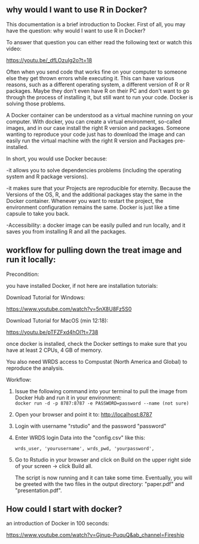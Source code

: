 ## why would I want to use R in Docker?

This documentation is a brief introduction to Docker. First of all, you may have the question: why would I want to use R in Docker?

To answer that question you can either read the following text or watch this video:

https://youtu.be/_dfLOzuIg2o?t=18

Often when you send code that works fine on your computer to someone else they get thrown errors while executing it. This can have various reasons, such as a different operating system, a different version of R or R packages. Maybe they don't even have R on their PC and don't want to go through the process of installing it, but still want to run your code. Docker is solving those problems.

A Docker container can be understood as a virtual machine running on your computer. With docker, you can create a virtual environment, so-called images, and in our case install the right R version and packages. Someone wanting to reproduce your code just has to download the image and can easily run the virtual machine with the right R version and Packages pre-installed.

In short, you would use Docker because:

-it allows you to solve dependencies problems (including the operating system and R package versions).

-it makes sure that your Projects are reproducible for eternity. Because the Versions of the OS, R, and the additional packages stay the same in the Docker container. Whenever you want to restart the project, the environment configuration remains the same. Docker is just like a time capsule to take you back.

-Accessibility: a docker image can be easily pulled and run locally, and it saves you from installing R and all the packages.

## workflow for pulling down the treat image and run it locally:

Precondition:

you have installed Docker, if not here are installation tutorials:

Download Tutorial for Windows:

https://www.youtube.com/watch?v=5nX8U8Fz5S0

Download Tutorial for MacOS (min 12:18):

https://youtu.be/pTFZFxd4hOI?t=738

once docker is installed, check the Docker settings to make sure that you have at least 2 CPUs, 4 GB of memory.

You also need WRDS access to Compustat (North America and Global) to reproduce the analysis.

Workflow:

1. Issue the following command into your terminal to pull the image from Docker Hub and run it in your environment:  
   `docker run -d -p 8787:8787 -e PASSWORD=password --name (not sure)`

2. Open your browser and point it to: [http://localhost:8787](http://localhost:8787/)

3. Login with username "rstudio" and the password "password"

4. Enter WRDS login Data into the "config.csv" like this:

   ```
   wrds_user, 'yourusername', wrds_pwd, 'yourpassword',
   ```

5. Go to Rstudio in your browser and click on Build on the upper right side of your screen -> click Build all.

   The script is now running and it can take some time. Eventually, you will be greeted with the two files in the output directory: "paper.pdf" and "presentation.pdf".

## How could I start with docker?

an introduction of Docker in 100 seconds:

https://www.youtube.com/watch?v=Gjnup-PuquQ&ab_channel=Fireship
